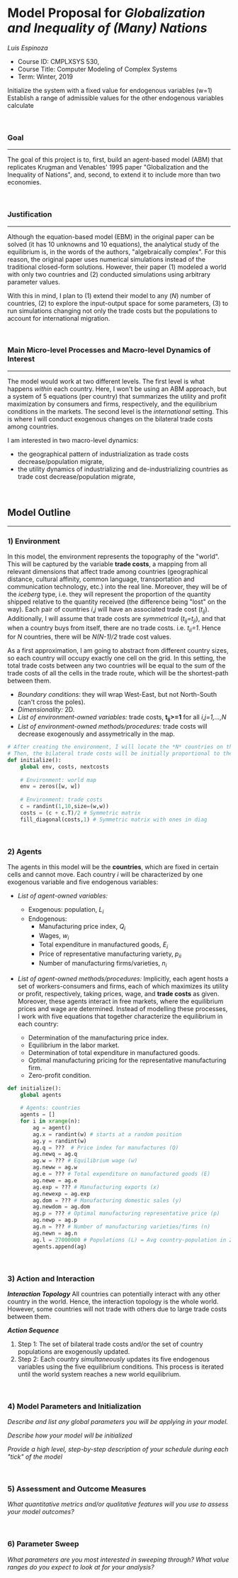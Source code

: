 # Model Proposal for _Globalization and Inequality of (Many) Nations_

_Luis Espinoza_

* Course ID: CMPLXSYS 530,
* Course Title: Computer Modeling of Complex Systems
* Term: Winter, 2019

Initialize the system with a fixed value for endogenous variables (w=1)
Establish a range of admissible values for the other endogenous variables
calculate


&nbsp; 
### Goal 
*****
The goal of this project is to, first, build an agent-based model (ABM) that replicates Krugman and Venables' 1995 paper
"Globalization and the Inequality of Nations", and, second, to extend it to include more than two economies.

&nbsp;  
### Justification
****
Although the equation-based model (EBM) in the original paper can be solved (it has 10 unknowns and 10 equations), 
the analytical study of the equilibrium is, in the words of the authors, "algebraically complex".
For this reason, the original paper uses numerical simulations instead of the traditional closed-form solutions.
However, their paper (1) modeled a world with only two countries and (2) conducted simulations using arbitrary parameter values.

With this in mind, I plan to (1) extend their model to any (_N_) number of countries, (2) to explore the input-output space for 
some parameters, (3) to run simulations changing not only the trade costs but the populations to account for international migration.

&nbsp; 
### Main Micro-level Processes and Macro-level Dynamics of Interest
****
The model would work at two different levels. The first level is what happens *within* each country.
Here, I won't be using an ABM approach, but a system of 5 equations (per country) that summarizes the utility and profit maximization 
by consumers and firms, respectively, and the equilibrium conditions in the markets.
The second level is the *international* setting. This is where I will conduct exogenous changes on the bilateral trade costs 
among countries.

I am interested in two macro-level dynamics:
* the geographical pattern of industrialization as trade costs decrease/population migrate,
* the utility dynamics of industrializing and de-industrializing countries as trade cost decrease/population migrate,

&nbsp; 
## Model Outline
****
### 1) Environment
In this model, the environment represents the topography of the "world".
This will be captured by the variable **trade costs**, a mapping from all relevant dimensions that affect trade among countries 
(geographical distance, cultural affinity, common language, transportation and communication technology, etc.) into the real line.
Moreover, they will be of the *iceberg* type, i.e. they will represent the proportion of the quantity shipped relative to the quantity
received (the difference being "lost" on the way).
Each pair of countries *i*,*j* will have an associated trade cost (*t<sub>ij</sub>*).
Additionally, I will assume that trade costs are *symmetrical* (*t<sub>ij</sub>=t<sub>ji</sub>*), and that when a country buys from 
itself, there are no trade costs. i.e. *t<sub>ii</sub>=1*. Hence for *N* countries, there will be *N(N-1)/2* trade cost values.

As a first approximation, I am going to abstract from different country sizes, so each country will occupy exactly one cell on the grid.
In this setting, the total trade costs between any two countries will be equal to the sum of the trade costs of all the cells in the
trade route, which will be the shortest-path between them.

* _Boundary conditions:_ they will wrap West-East, but not North-South (can't cross the poles).
* _Dimensionality:_ 2D.
* _List of environment-owned variables:_  trade costs, **t<sub>ij</sub>>=1** for all *i,j=1,...,N*
* _List of environment-owned methods/procedures:_ trade costs will decrease exogenously and assymetrically in the map.

```python
# After creating the environment, I will locate the *N* countries on the grid randomly.
# Then, the bilateral trade costs will be initially proportional to their location.
def initialize():
    global env, costs, nextcosts
  
    # Environment: world map
    env = zeros([w, w])
    
    # Environment: trade costs
    c = randint(1,10,size=(w,w))
    costs = (c + c.T)/2 # Symmetric matrix
    fill_diagonal(costs,1) # Symmetric matrix with ones in diag
```

&nbsp; 
### 2) Agents
The agents in this model will be the **countries**, which are fixed in certain cells and cannot move.
 Each country *i* will be characterized by one exogenous variable and five endogenous variables:
 
* _List of agent-owned variables:_
  * Exogenous: population, *L<sub>i</sub>*
  * Endogenous:
      * Manufacturing price index, *Q<sub>i</sub>*
      * Wages, *w<sub>i</sub>*
      * Total expenditure in manufactured goods, *E<sub>i</sub>*
      * Price of representative manufacturing variety, *p<sub>ii</sub>*
      * Number of manufacturing firms/varieties, *n<sub>i</sub>*
      
* _List of agent-owned methods/procedures:_ Implicitly, each agent hosts a set of workers-consumers and firms, each of which maximizes
its utility or profit, respectively, taking prices, wage, and **trade costs** as given. Moreover, these agents interact in free markets,
where the equilibrium prices and wage are determined. Instead of modelling these processes, I work with five equations that together
characterize the equilibrium in each country:
  * Determination of the manufacturing price index.
  * Equilibrium in the labor market.
  * Determination of total expenditure in manufactured goods.
  * Optimal manufacturing pricing for the representative manufacturing firm.
  * Zero-profit condition.

```python
def initialize():
    global agents
    
    # Agents: countries
    agents = []
    for i in xrange(n):
        ag = agent()
        ag.x = randint(w) # starts at a random position
        ag.y = randint(w)
        ag.q = ???  # Price index for manufactures (Q)
        ag.newq = ag.q
        ag.w = ??? # Equilibrium wage (w)
        ag.neww = ag.w
        ag.e = ??? # Total expenditure on manufactured goods (E)
        ag.newe = ag.e
        ag.exp = ??? # Manufacturing exports (x)
        ag.newexp = ag.exp
        ag.dom = ??? # Manufacturing domestic sales (y)
        ag.newdom = ag.dom
        ag.p = ??? # Optimal manufacturing representative price (p)
        ag.newp = ag.p
        ag.n = ??? # Number of manufacturing varieties/firms (n)
        ag.newn = ag.n
        ag.l = 27000000 # Populations (L) = Avg country-population in 2000
        agents.append(ag)
```

&nbsp; 
### 3) Action and Interaction 
**_Interaction Topology_**
All countries can potentially interact with any other country in the world. Hence, the interaction topology is the whole world.
However, some countries will not trade with others due to large trade costs between them.
 
**_Action Sequence_**
1. Step 1: The set of bilateral trade costs and/or the set of country populations are exogenously updated.
2. Step 2: Each country *simultaneously* updates its five endogenous variables using the five equilibrium conditions.
This process is iterated until the world system reaches a new world equilibrium.

&nbsp; 
### 4) Model Parameters and Initialization
_Describe and list any global parameters you will be applying in your model._

_Describe how your model will be initialized_

_Provide a high level, step-by-step description of your schedule during each "tick" of the model_

&nbsp; 
### 5) Assessment and Outcome Measures
_What quantitative metrics and/or qualitative features will you use to assess your model outcomes?_

&nbsp; 
### 6) Parameter Sweep

_What parameters are you most interested in sweeping through? What value ranges do you expect to look at for your analysis?_
